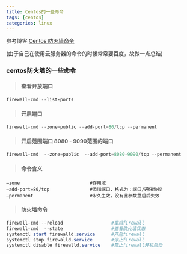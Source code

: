```yaml
---
title: Centos的一些命令
tags: [centos]
categories: linux
---
```


参考博客
[Centos 防火墙命令](https://blog.csdn.net/qq_32923745/article/details/78048822)

(由于自己在使用云服务器的命令的时候常常要百度，故做一点总结)

### centos防火墙的一些命令

> #### **查看开放端口**

```powershell
firewall-cmd --list-ports
```

> #### **开启端口**

```powershell
firewall-cmd --zone=public --add-port=80/tcp --permanent
```

> #### **开启范围端口 8080 - 9090范围的端口**

```powershell
firewall-cmd  --zone=public  --add-port=8080-9090/tcp --permanent
```

> #### **命令含义**

```
–zone                          #作用域
–add-port=80/tcp               #添加端口，格式为：端口/通讯协议
–permanent                     #永久生效，没有此参数重启后失效
```

> #### **防火墙命令**

```powershell
firewall-cmd --reload                  #重启firewall
firewall-cmd  --state                  #查看防火墙状态
systemctl start firewalld.service      #开启firewall
systemctl stop firewalld.service       #停止firewall
systemctl disable firewalld.service    #禁止firewall开机启动
```